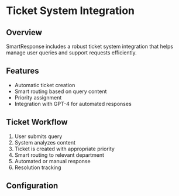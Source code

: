 # Ticket System Integration

## Overview
SmartResponse includes a robust ticket system integration that helps manage user queries and support requests efficiently.

## Features
- Automatic ticket creation
- Smart routing based on query content
- Priority assignment
- Integration with GPT-4 for automated responses

## Ticket Workflow
1. User submits query
2. System analyzes content
3. Ticket is created with appropriate priority
4. Smart routing to relevant department
5. Automated or manual response
6. Resolution tracking

## Configuration
